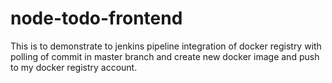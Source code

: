 # node-todo-frontend
This is to demonstrate to jenkins pipeline integration of docker registry with polling of commit in master branch and create new docker image and push to my docker registry account.
